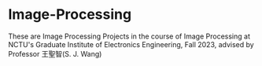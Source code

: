 # Image-Processing
These are Image Processing Projects in the course of Image Processing at NCTU's Graduate Institute of Electronics Engineering, Fall 2023, advised by Professor 王聖智(S. J. Wang)
